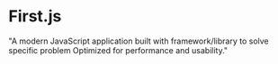 # First.js
"A modern JavaScript application built with framework/library to solve specific problem Optimized for performance and usability."
